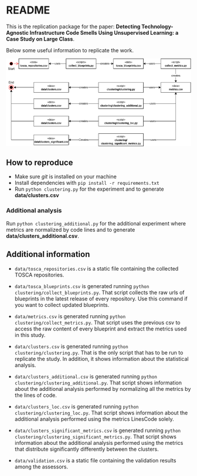 # README

This is the replication package for the paper: **Detecting Technology-Agnostic Infrastructure Code Smells Using Unsupervised Learning: a Case Study on Large Class**.

Below some useful information to replicate the work.

<p align="center" width="100%">
    <img src="./pipeline.png"> 
</p>

## How to reproduce

* Make sure *git* is installed on your machine
* Install dependencies with `pip install -r requirements.txt`
* Run `python clustering.py` for the experiment and to generate **data/clusters.csv** 

### Additional analysis
Run `python clustering_additional.py` for the additional experiment where metrics are normalized by code lines and to 
generate **data/clusters_additional.csv**. 

## Additional information

* `data/tosca_repositories.csv` is a static file containing the collected TOSCA repositories.


* `data/tosca_blueprints.csv` is generated running `python clustering/collect_blueprints.py`. That script collects the raw urls of 
  blueprints in the latest release of every repository. Use this command if you want to collect updated blueprints.   


* `data/metrics.csv` is generated running `python clustering/collect_metrics.py`. That script uses the previous csv to access the 
  raw content of every blueprint and extract the metrics used in this study.


* `data/clusters.csv` is generated running `python clustering/clustering.py`. That is the only script that has to be run to
  replicate the study. In addition, it shows information about the statistical analysis.
  

* `data/clusters_additional.csv` is generated running `python clustering/clustering_additional.py`. That script shows information 
  about the additional analysis performed by normalizing all the metrics by the lines of code.


* `data/clusters_loc.csv` is generated running `python clustering/clustering_loc.py`. That script shows information about the 
  additional analysis performed using the metrics LinesCode solely.

* `data/clusters_significant_metrics.csv` is generated running `python clustering/clustering_significant_metrics.py`. That script shows information about the 
  additional analysis performed using the metrics that distribute significantly differently between the clusters.


* `data/validation.csv` is a static file containing the validation results among the assessors.  

